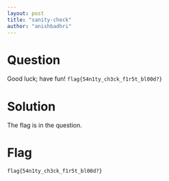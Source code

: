 ```yaml
---
layout: post
title: "sanity-check"
author: "anishbadhri"
---
```


# Question

Good luck; have fun! `flag{54n1ty_ch3ck_f1r5t_bl00d?}`

# Solution

The flag is in the question.

# Flag

```
flag{54n1ty_ch3ck_f1r5t_bl00d?}
```
